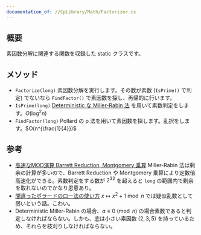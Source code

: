 ```yaml
---
documentation_of: //CpLibrary/Math/Factorizer.cs
---
```


## 概要

素因数分解に関連する関数を収録した static クラスです。


## メソッド

- `Factorize(long)`
  素因数分解を実行します。その数が素数 (`IsPrime()` で判定) でないなら `FindFactor()` で素因数を探し、再帰的に行います。
- `IsPrime(long)`
  [Deterministic な Miller-Rabin 法](http://miller-rabin.appspot.com/) を用いて素数判定をします。$O(\log^2 n)$
- `FindFactor(long)`
  Pollard の ρ 法を用いて素因数を探します。乱択をします。$O(n^{\frac{1}{4}})$

## 参考

- [高速なMOD演算 Barrett Reduction, Montgomery 乗算](https://natsugiri.hatenablog.com/entry/2020/04/06/030559)
  Miller-Rabin 法は剰余の計算が多いので、Barrett Reduction や Montgomery 乗算により定数倍高速化ができる。素数判定をする数が $2^{32}$ を超えると `long` の範囲内で剰余を取れないのでかなり恩恵あり。
- [間違ったポラードのロー法の使い方](https://lpha-z.hatenablog.com/entry/2023/01/15/231500)
  $x\mapsto x^2+1\bmod n$ では疑似乱数として弱いという話。こわい。
- Deterministic Miller-Rabin の場合、$a\equiv 0\pmod n$ の場合素数であると判定しなければならない。しかも、底は小さい素因数 ($2, 3, 5$) を持っているため、それらを枝刈りしなければならない。